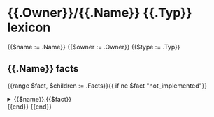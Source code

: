 # {{.Owner}}/{{.Name}} {{.Typ}} lexicon
{{$name := .Name}}
{{$owner := .Owner}}
{{$type := .Typ}}
##  {{.Name}} facts
{{range $fact, $children := .Facts}}{{ if ne $fact "not_implemented"}}<details><summary>{{$name}}.{{$fact}}</summary><p>

#### Example of finding every {{$fact}} and having a review bot comment on it:

```{{$name}}
tenets:
  - name: find_all_{{$fact}}
    doc:  Example query to find all instances of {{$fact}}
    bots:
      codelingo/review
	       comments: This is a {{$fact}}.
	   query: |
	     import {{$owner}}/{{$type}}/{{$name}}
	     
	     @ review.comment
	     {{$name}}.{{$fact}}
```
</p></details>
{{end}}
{{end}}